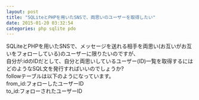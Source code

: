 ```yaml
---
layout: post
title: "SQLiteとPHPを用いたSNSで、両思いのユーザーを取得したい"
date: 2015-01-20 03:32:54
categories: php sqlite pdo
---
```

<p>SQLiteとPHPを用いたSNSで、メッセージを送れる相手を両思い(お互いがお互いをフォローしている)のユーザーに限りたいのですが、<br>
自分が:idのIDだとして、自分と両思いしているユーザー(ID)一覧を取得するにはどのようなSQL文を発行すればいいのでしょうか?<br>
followテーブルは以下のようになっています。<br>
from_id:フォローしたユーザーID<br>
to_id:フォローされたユーザーID</p>
